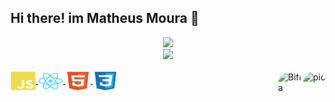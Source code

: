  ##                                      Hi there! im Matheus Moura 🐳
                                               
<div align="center">
  <a href="https://github.com/matheusmoura0">
  <img height="180em" src="https://github-readme-stats.vercel.app/api?username=matheusmoura0&show_icons=true&theme=tokyonight&include_all_commits=true&count_private=true"/>
    <br>
  <img height="180em" src="https://github-readme-stats.vercel.app/api/top-langs/?username=matheusmoura0&layout=compact&langs_count=7&theme=tokyonight"/>
</div>
  <div style="display: inline_block"><br>
  <img align="center" alt="Js" height="30" width="40" src="https://raw.githubusercontent.com/devicons/devicon/master/icons/javascript/javascript-plain.svg">
  <img align="center" alt="React" height="30" width="40" src="https://raw.githubusercontent.com/devicons/devicon/master/icons/react/react-original.svg">
  <img align="center" alt="HTML" height="30" width="40" src="https://raw.githubusercontent.com/devicons/devicon/master/icons/html5/html5-original.svg">
  <img align="center" alt="CSS" height="30" width="40" src="https://raw.githubusercontent.com/devicons/devicon/master/icons/css3/css3-original.svg">
  <img align="right" alt="pic" height="150" style="border-radius:65px;" src="https://cdn.discordapp.com/attachments/779206258082185217/933003533429653564/download20211004144650.png">
   <img align="right" alt="Bifla" height="50" width="40" style="border-radius:65px" src="https://img.icons8.com/color/50/000000/homosexual-flag.png"/>
   
</div>


